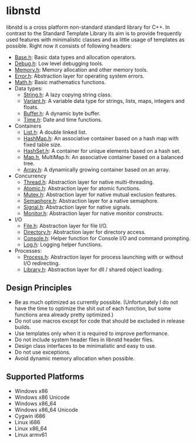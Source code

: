 libnstd
=======

libnstd is a cross platform non-standard standard library for C++. In contrast to the Standard Template
Library its aim is to provide frequently used features with minimalistic classes and as little usage of templates
as possible. Right now it consists of following headers:

 * [Base.h](include/nstd/Base.h): Basic data types and allocation operators.
 * [Debug.h](include/nstd/Debug.h): Low level debugging tools.
 * [Memory.h](include/nstd/Memory.h): Memory allocation and other memory tools.
 * [Error.h](include/nstd/Error.h): Abstraction layer for operating system errors.
 * [Math.h](include/nstd/Math.h): Basic mathematics functions.
 * Data types:
    * [String.h](include/nstd/String.h): A lazy copying string class.
    * [Variant.h](include/nstd/Variant.h): A variable data type for strings, lists, maps, integers and floats.
    * [Buffer.h](include/nstd/Buffer.h): A dynamic byte buffer.
    * [Time.h](include/nstd/Time.h): Date and time functions.
 * Containers
    * [List.h](include/nstd/List.h): A double linked list.
    * [HashMap.h](include/nstd/HashMap.h): An associative container based on a hash map with fixed table size.
    * [HashSet.h](include/nstd/HashSet.h):  A container for unique elements based on a hash set.
    * [Map.h](include/nstd/Map.h), MultiMap.h: An associative container based on a balanced tree.
    * [Array.h](include/nstd/Array.h): A dynamically growing container based on an array.
 * Concurrency
    * [Thread.h](include/nstd/Thread.h): Abstraction layer for native multi-threading.
    * [Atomic.h](include/nstd/Atomic.h): Abstraction layer for atomic functions.
    * [Mutex.h](include/nstd/Mutex.h): Abstraction layer for native mutual exclusion features.
    * [Semaphore.h](include/nstd/Semaphore.h): Abstraction layer for a native semaphore.
    * [Signal.h](include/nstd/Signal.h): Abstraction layer for native signals.
    * [Monitor.h](include/nstd/Monitor.h): Abstraction layer for native monitor constructs.
 * I/O
    * [File.h](include/nstd/File.h): Abstraction layer for file I/O.
    * [Directory.h](include/nstd/Directory.h): Abstraction layer for directory access.
    * [Console.h](include/nstd/Console.h): Helper function for Console I/O and command prompting.
    * [Log.h](include/nstd/Log.h): Logging helper functions.
 * Processes:
    * [Process.h](include/nstd/Process.h): Abstraction layer for process launching with or without I/O redirecting.
    * [Library.h](include/nstd/Library.h): Abstraction layer for dll / shared object loading.

Design Principles
-----------------

 * Be as much optimized as currently possible. (Unfortunately I do not have the time to optimize the shit out of each function, but some functions area already pretty optimized.)
 * Do not use macros except for code that should be excluded in release builds.
 * Use templates only when it is required to improve performance.
 * Do not include system header files in libnstd header files.
 * Design class interfaces to be minimalistic and easy to use.
 * Do not use exceptions.
 * Avoid dynamic memory allocation when possible.
 
Supported Platforms
-------------------

 * Windows x86
 * Windows x86 Unicode
 * Windows x86_64
 * Windows x86_64 Unicode
 * Cygwin i686
 * Linux i686
 * Linux x86_64
 * Linux armv61
